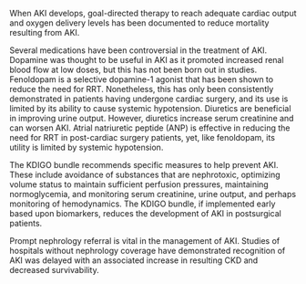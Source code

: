 When AKI develops, goal-directed therapy to reach adequate cardiac output and oxygen delivery levels has been documented to reduce mortality resulting from AKI.

Several medications have been controversial in the treatment of AKI. Dopamine was thought to be useful in AKI as it promoted increased renal blood flow at low doses, but this has not been born out in studies. Fenoldopam is a selective dopamine-1 agonist that has been shown to reduce the need for RRT. Nonetheless, this has only been consistently demonstrated in patients having undergone cardiac surgery, and its use is limited by its ability to cause systemic hypotension. Diuretics are beneficial in improving urine output. However, diuretics increase serum creatinine and can worsen AKI. Atrial natriuretic peptide (ANP) is effective in reducing the need for RRT in post-cardiac surgery patients, yet, like fenoldopam, its utility is limited by systemic hypotension.

The KDIGO bundle recommends specific measures to help prevent AKI. These include avoidance of substances that are nephrotoxic, optimizing volume status to maintain sufficient perfusion pressures, maintaining normoglycemia, and monitoring serum creatinine, urine output, and perhaps monitoring of hemodynamics. The KDIGO bundle, if implemented early based upon biomarkers, reduces the development of AKI in postsurgical patients.

Prompt nephrology referral is vital in the management of AKI. Studies of hospitals without nephrology coverage have demonstrated recognition of AKI was delayed with an associated increase in resulting CKD and decreased survivability.